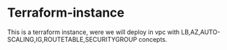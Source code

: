 # Terraform-instance
This is a terraform instance, were we will deploy in vpc with LB,AZ,AUTO-SCALING,IG,ROUTETABLE,SECURITYGROUP concepts.
